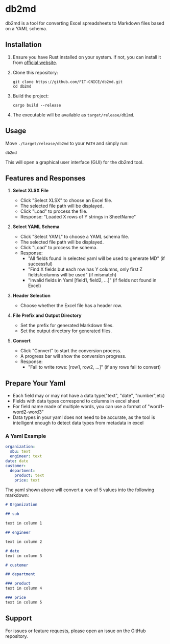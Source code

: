 # db2md

db2md is a tool for converting Excel spreadsheets to Markdown files based on a YAML schema.

## Installation

1. Ensure you have Rust installed on your system. If not, you can install it from [official website](https://www.rust-lang.org/tools/install).

2. Clone this repository:
   ```
   git clone https://github.com/FIT-CNICE/db2md.git
   cd db2md
   ```

3. Build the project:
   ```
   cargo build --release
   ```

4. The executable will be available as `target/release/db2md`.

## Usage

Move `./target/release/db2md` to your `PATH` and simply run:

```
db2md
```

This will open a graphical user interface (GUI) for the db2md tool.

## Features and Responses

1. **Select XLSX File**
   - Click "Select XLSX" to choose an Excel file.
   - The selected file path will be displayed.
   - Click "Load" to process the file.
   - Response: "Loaded X rows of Y strings in SheetName"

2. **Select YAML Schema**
   - Click "Select YAML" to choose a YAML schema file.
   - The selected file path will be displayed.
   - Click "Load" to process the schema.
   - Response: 
     - "All fields found in selected yaml will be used to generate MD" (if successful)
     - "Find X fields but each row has Y columns, only first Z fields/columns will be used" (if mismatch)
     - "Invalid fields in Yaml [field1, field2, ...]" (if fields not found in Excel)

3. **Header Selection**
   - Choose whether the Excel file has a header row.

4. **File Prefix and Output Directory**
   - Set the prefix for generated Markdown files.
   - Set the output directory for generated files.

5. **Convert**
   - Click "Convert" to start the conversion process.
   - A progress bar will show the conversion progress.
   - Response:
     - "Fail to write rows: [row1, row2, ...]" (if any rows fail to convert)

## Prepare Your Yaml
- Each field may or may not have a data type("text", "date", "number",etc)
- Fields with data types correspond to columns in excel sheet
- For field name made of multiple words, you can use a format of "word1-word2-word3"
- Data types in your yaml does not need to be accurate, as the tool is intelligent enough to detect data types from metadata in excel

### A Yaml Example
```yaml
organization:
  sbu: text
  engineer: text
date: date
customer:
  department:
    product: text
    price: text
```
The yaml shown above will convert a row of 5 values into the following markdown:
```markdown
# Organization

## sub

text in column 1

## engineer

text in column 2

# date
text in column 3

# customer

## department

### product
text in column 4

### price
text in column 5
```
## Support

For issues or feature requests, please open an issue on the GitHub repository.

